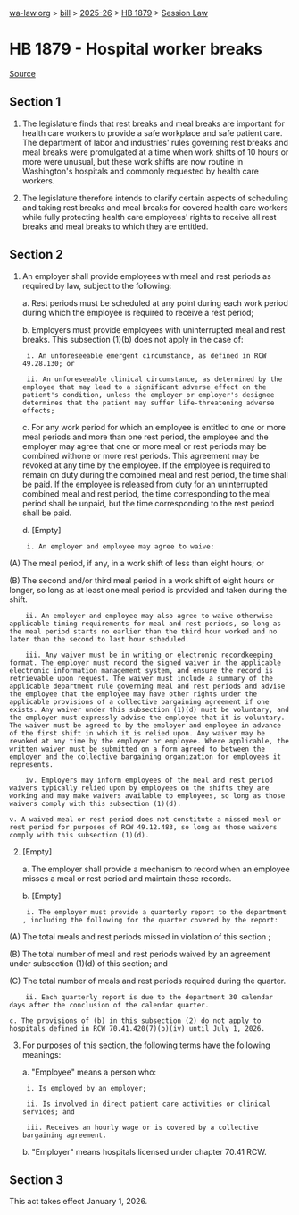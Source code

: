 [wa-law.org](/) > [bill](/bill/) > [2025-26](/bill/2025-26/) > [HB 1879](/bill/2025-26/hb/1879/) > [Session Law](/bill/2025-26/hb/1879/S.SL/)

# HB 1879 - Hospital worker breaks

[Source](http://lawfilesext.leg.wa.gov/biennium/2025-26/Pdf/Bills/Session%20Laws/House/1879-S.SL.pdf)

## Section 1
1. The legislature finds that rest breaks and meal breaks are important for health care workers to provide a safe workplace and safe patient care. The department of labor and industries' rules governing rest breaks and meal breaks were promulgated at a time when work shifts of 10 hours or more were unusual, but these work shifts are now routine in Washington's hospitals and commonly requested by health care workers.

2. The legislature therefore intends to clarify certain aspects of scheduling and taking rest breaks and meal breaks for covered health care workers while fully protecting health care employees' rights to receive all rest breaks and meal breaks to which they are entitled.

## Section 2
1. An employer shall provide employees with meal and rest periods as required by law, subject to the following:

    a. Rest periods must be scheduled at any point during each work period during which the employee is required to receive a rest period;

    b. Employers must provide employees with uninterrupted meal and rest breaks. This subsection (1)(b) does not apply in the case of:

        i. An unforeseeable emergent circumstance, as defined in RCW 49.28.130; or

        ii. An unforeseeable clinical circumstance, as determined by the employee that may lead to a significant adverse effect on the patient's condition, unless the employer or employer's designee determines that the patient may suffer life-threatening adverse effects;

    c. For any work period for which an employee is entitled to one or more meal periods and more than one rest period, the employee and the employer may agree that one or more meal or rest periods may be combined withone or more rest periods. This agreement may be revoked at any time by the employee. If the employee is required to remain on duty during the combined meal and rest period, the time shall be paid. If the employee is released from duty for an uninterrupted combined meal and rest period, the time corresponding to the meal period shall be unpaid, but the time corresponding to the rest period shall be paid.

    d. [Empty]

        i. An employer and employee may agree to waive:

(A) The meal period, if any, in a work shift of less than eight hours; or

(B) The second and/or third meal period in a work shift of eight hours or longer, so long as at least one meal period is provided and taken during the shift.

        ii. An employer and employee may also agree to waive otherwise applicable timing requirements for meal and rest periods, so long as the meal period starts no earlier than the third hour worked and no later than the second to last hour scheduled.

        iii. Any waiver must be in writing or electronic recordkeeping format. The employer must record the signed waiver in the applicable electronic information management system, and ensure the record is retrievable upon request. The waiver must include a summary of the applicable department rule governing meal and rest periods and advise the employee that the employee may have other rights under the applicable provisions of a collective bargaining agreement if one exists. Any waiver under this subsection (1)(d) must be voluntary, and the employer must expressly advise the employee that it is voluntary. The waiver must be agreed to by the employer and employee in advance of the first shift in which it is relied upon. Any waiver may be revoked at any time by the employer or employee. Where applicable, the written waiver must be submitted on a form agreed to between the employer and the collective bargaining organization for employees it represents.

        iv. Employers may inform employees of the meal and rest period waivers typically relied upon by employees on the shifts they are working and may make waivers available to employees, so long as those waivers comply with this subsection (1)(d).

    v. A waived meal or rest period does not constitute a missed meal or rest period for purposes of RCW 49.12.483, so long as those waivers comply with this subsection (1)(d).

2. [Empty]

    a. The employer shall provide a mechanism to record when an employee misses a meal or rest period and maintain these records.

    b. [Empty]

        i. The employer must provide a quarterly report to the department , including the following for the quarter covered by the report:

(A) The total meals and rest periods missed in violation of this section ;

(B) The total number of meal and rest periods waived by an agreement under subsection (1)(d) of this section; and

(C) The total number of meals and rest periods required during the quarter.

        ii. Each quarterly report is due to the department 30 calendar days after the conclusion of the calendar quarter.

    c. The provisions of (b) in this subsection (2) do not apply to hospitals defined in RCW 70.41.420(7)(b)(iv) until July 1, 2026.

3. For purposes of this section, the following terms have the following meanings:

    a. "Employee" means a person who:

        i. Is employed by an employer;

        ii. Is involved in direct patient care activities or clinical services; and

        iii. Receives an hourly wage or is covered by a collective bargaining agreement.

    b. "Employer" means hospitals licensed under chapter 70.41 RCW.

## Section 3
This act takes effect January 1, 2026.

